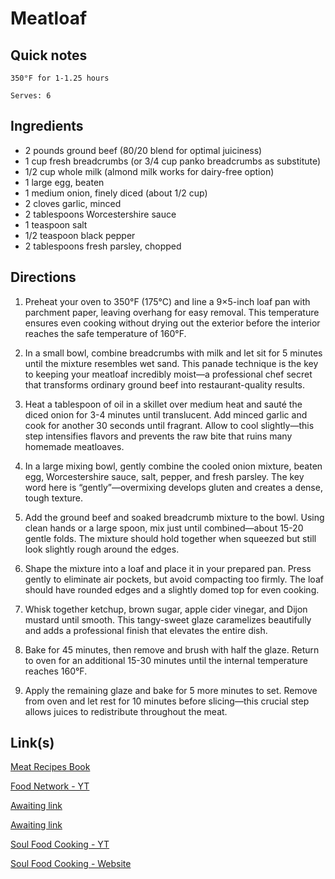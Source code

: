 # Meatloaf

## Quick notes 
```
350°F for 1-1.25 hours

Serves: 6
```

## Ingredients
+ 2 pounds ground beef (80/20 blend for optimal juiciness)
+ 1 cup fresh breadcrumbs (or 3/4 cup panko breadcrumbs as substitute)
+ 1/2 cup whole milk (almond milk works for dairy-free option)
+ 1 large egg, beaten
+ 1 medium onion, finely diced (about 1/2 cup)
+ 2 cloves garlic, minced
+ 2 tablespoons Worcestershire sauce
+ 1 teaspoon salt
+ 1/2 teaspoon black pepper
+ 2 tablespoons fresh parsley, chopped



## Directions
1. Preheat your oven to 350°F (175°C) and line a 9×5-inch loaf pan with parchment paper, leaving overhang for easy removal. This temperature ensures even cooking without drying out the exterior before the interior reaches the safe temperature of 160°F.

1. In a small bowl, combine breadcrumbs with milk and let sit for 5 minutes until the mixture resembles wet sand. This panade technique is the key to keeping your meatloaf incredibly moist—a professional chef secret that transforms ordinary ground beef into restaurant-quality results.

1. Heat a tablespoon of oil in a skillet over medium heat and sauté the diced onion for 3-4 minutes until translucent. Add minced garlic and cook for another 30 seconds until fragrant. Allow to cool slightly—this step intensifies flavors and prevents the raw bite that ruins many homemade meatloaves.

1. In a large mixing bowl, gently combine the cooled onion mixture, beaten egg, Worcestershire sauce, salt, pepper, and fresh parsley. The key word here is “gently”—overmixing develops gluten and creates a dense, tough texture.

1. Add the ground beef and soaked breadcrumb mixture to the bowl. Using clean hands or a large spoon, mix just until combined—about 15-20 gentle folds. The mixture should hold together when squeezed but still look slightly rough around the edges.

1. Shape the mixture into a loaf and place it in your prepared pan. Press gently to eliminate air pockets, but avoid compacting too firmly. The loaf should have rounded edges and a slightly domed top for even cooking.

1. Whisk together ketchup, brown sugar, apple cider vinegar, and Dijon mustard until smooth. This tangy-sweet glaze caramelizes beautifully and adds a professional finish that elevates the entire dish.

1. Bake for 45 minutes, then remove and brush with half the glaze. Return to oven for an additional 15-30 minutes until the internal temperature reaches 160°F.

1. Apply the remaining glaze and bake for 5 more minutes to set. Remove from oven and let rest for 10 minutes before slicing—this crucial step allows juices to redistribute throughout the meat.



## Link(s)
[Meat Recipes Book](https://www.meatrecipesbook.com/betty-crocker-meatloaf-recipe/)

[Food Network - YT](https://www.youtube.com/watch?v=tsyXL8zKTrM)

[Awaiting link](url)

[Awaiting link](url)

[Soul Food Cooking - YT](https://www.youtube.com/watch?v=ZtZmlK2xLcY)

[Soul Food Cooking - Website](https://soulfoodcooking101.com/best-meatloaf-recipe-from-the-queen-of-soul-food-cooking/)
